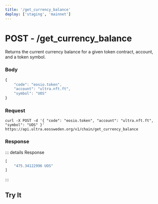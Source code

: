 ```yaml
---
title: '/get_currency_balance'
deploy: ['staging', 'mainnet']
---
```


# POST - /get_currency_balance

Returns the current currency balance for a given token contract, account, and a token symbol.

### Body

```typescript
{
	"code": "eosio.token",
    "account": "ultra.nft.ft",
    "symbol": "UOS"
}
```

### Request

```
curl -X POST -d '{ "code": "eosio.token", "account": "ultra.nft.ft", "symbol": "UOS" }'  https://api.ultra.eossweden.org/v1/chain/get_currency_balance
```

### Response

::: details Response
```typescript
[
	"475.34122996 UOS"
]
```
:::

## Try It

<DemoApi 
	type="POST" 
	query="/v1/chain/get_currency_balance" 
	:body="[
        { key: 'code', value: 'eosio.token' },
        { key: 'account', value: 'ultra.nft.ft' },
        { key: 'symbol', value: 'UOS' }
    ]"
/>